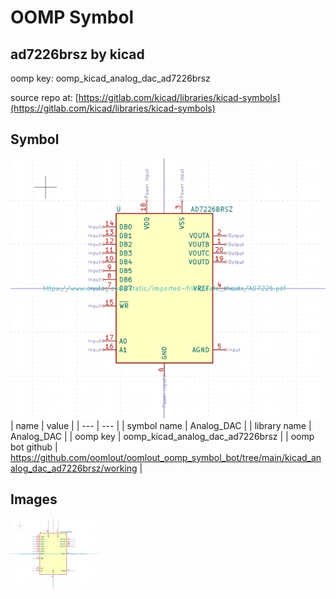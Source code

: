 # OOMP Symbol  
## ad7226brsz  by kicad  
  
oomp key: oomp_kicad_analog_dac_ad7226brsz  
  
source repo at: [https://gitlab.com/kicad/libraries/kicad-symbols](https://gitlab.com/kicad/libraries/kicad-symbols)  
## Symbol  
  
[![working.png](working_600.png)](working.png)  
| name | value | 
| --- | --- | 
| symbol name | Analog_DAC | 
| library name | Analog_DAC | 
| oomp key | oomp_kicad_analog_dac_ad7226brsz | 
| oomp bot github | https://github.com/oomlout/oomlout_oomp_symbol_bot/tree/main/kicad_analog_dac_ad7226brsz/working | 
## Images  
  
[![working.png](working_140.png)](working.png)  
